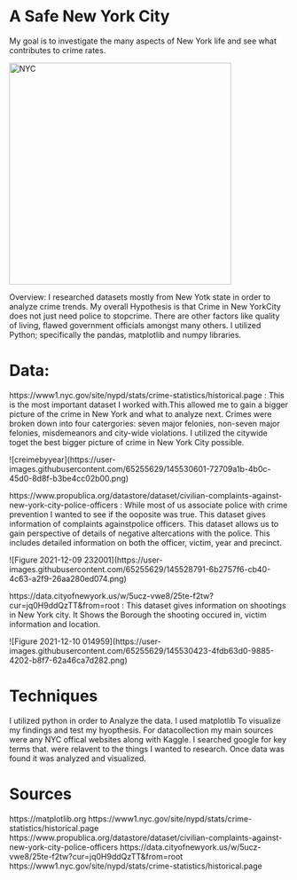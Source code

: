 <h1>A Safe New York City</h1>
<p> My goal is to investigate the many aspects of New York life and see what contributes to crime rates.</p>
<img src="https://www.pngall.com/wp-content/uploads/10/New-York-City-PNG-Image-HD.png" alt="NYC" width="400" height="400">
 <p> Overview: I researched datasets mostly from New Yotk state in order to analyze crime trends. My overall Hypothesis is that Crime in New YorkCity does not just need police to stopcrime. There are other factors like quality of living, flawed government officials amongst many others. I utilized Python; specifically the pandas, matplotlib and numpy libraries. </p>

<h1> Data: </h1>
 <p>https://www1.nyc.gov/site/nypd/stats/crime-statistics/historical.page : This is the most important dataset I worked with.This allowed me to gain a bigger picture of the crime in New York and what to analyze next. Crimes were broken down into four catergories: seven major felonies, non-seven major felonies, misdemeanors and city-wide violations. I utilized the citywide toget the best bigger picture of crime in New York City possible.</p>
 ![creimebyyear](https://user-images.githubusercontent.com/65255629/145530601-72709a1b-4b0c-45d0-8d8f-b3be4cc02b00.png)

 
 <p>https://www.propublica.org/datastore/dataset/civilian-complaints-against-new-york-city-police-officers : While most of us associate police with crime prevention I wanted to see if the ooposite was true. This dataset gives information of complaints againstpolice officers. This dataset allows us to gain perspective of details of negative altercations with the police. This includes detailed information on both the officer, victim, year and precinct.</p>
![Figure 2021-12-09 232001](https://user-images.githubusercontent.com/65255629/145528791-6b2757f6-cb40-4c63-a2f9-26aa280ed074.png)
 
 <p>https://data.cityofnewyork.us/w/5ucz-vwe8/25te-f2tw?cur=jq0H9ddQzTT&from=root : This dataset gives information on shootings in New York city. It Shows the Borough the shooting occured in, victim information and location. </p>
 ![Figure 2021-12-10 014959](https://user-images.githubusercontent.com/65255629/145530423-4fdb63d0-9885-4202-b8f7-62a46ca7d282.png)
 
 <h1>Techniques</h1>
<p>I utilized python in order to Analyze the data. I used matplotlib To visualize my findings and test my hyopthesis. For datacollection my main sources were any NYC offical websites along with Kaggle. I searched google for key terms that. were relavent to the things I wanted to research. Once data was found it was analyzed and visualized. </p>

<h1>Sources</h1>
<p>https://matplotlib.org
https://www1.nyc.gov/site/nypd/stats/crime-statistics/historical.page
 https://www.propublica.org/datastore/dataset/civilian-complaints-against-new-york-city-police-officers
 https://data.cityofnewyork.us/w/5ucz-vwe8/25te-f2tw?cur=jq0H9ddQzTT&from=root
 https://www1.nyc.gov/site/nypd/stats/crime-statistics/historical.page
</p>

